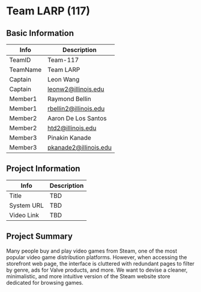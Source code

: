 # Team LARP (117)

## Basic Information

|   Info      |        Description     |
| ----------- | ---------------------- |
| TeamID      |        Team-117        |
| TeamName    |           Team LARP         |
| Captain     |       Leon Wang     |
| Captain     |  leonw2@illinois.edu  |
| Member1     |        Raymond Bellin       |
| Member1     |   rbellin2@illinois.edu  |
| Member2     |  Aaron De Los Santos  |
| Member2     |   htd2@illinois.edu  |
| Member3     |     Pinakin Kanade     |
| Member3     |  pkanade2@illinois.edu |

## Project Information

|   Info      |        Description     |
| ----------- | ---------------------- |
|  Title      |       TBD     |
| System URL  |      TBD    |
| Video Link  |      TBD     |

## Project Summary

Many people buy and play video games from Steam, one of the most popular video game distribution platforms. However, when accessing the storefront web page, the interface is cluttered with redundant pages to filter by genre, ads for Valve products, and more. We want to devise a cleaner, minimalistic, and more intuitive version of the Steam website store dedicated for browsing games.
